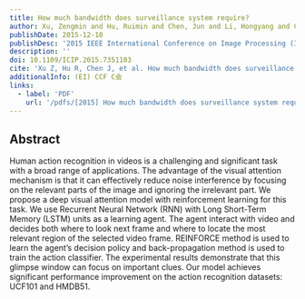 ```yaml
---
title: How much bandwidth does surveillance system require?
author: Xu, Zengmin and Hu, Ruimin and Chen, Jun and Li, Hongyang and Chen, Huafeng
publishDate: 2015-12-10
publishDesc: '2015 IEEE International Conference on Image Processing (ICIP)'
description: ''
doi: 10.1109/ICIP.2015.7351103
cite: 'Xu Z, Hu R, Chen J, et al. How much bandwidth does surveillance system require?[C]//2015 IEEE International Conference on Image Processing (ICIP). IEEE, 2015: 1762-1766.'
additionalInfo: (EI) CCF C会
links:
  - label: 'PDF'
    url: '/pdfs/[2015] How much bandwidth does surveillance system require.pdf'
---
```


## Abstract

Human action recognition in videos is a challenging and significant task with a broad range of applications. The advantage of the visual attention mechanism is that it can effectively reduce noise interference by focusing on the relevant parts of the image and ignoring the irrelevant part. We propose a deep visual attention model with reinforcement learning for this task. We use Recurrent Neural Network (RNN) with Long Short-Term Memory (LSTM) units as a learning agent. The agent interact with video and decides both where to look next frame and where to locate the most relevant region of the selected video frame. REINFORCE method is used to learn the agent’s decision policy and back-propagation method is used to train the action classifier. The experimental results demonstrate that this glimpse window can focus on important clues. Our model achieves significant performance improvement on the action recognition datasets: UCF101 and HMDB51.

